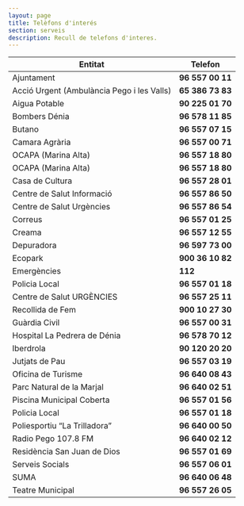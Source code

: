 ```yaml
---
layout: page
title: Telèfons d'interés
section: serveis
description: Recull de telefons d'interes.
---
```

Entitat                                     | Telefon
--------------------------------------------|----------
Ajuntament                                  | **96 557 00 11**
Acció Urgent (Ambulància Pego i les Valls)  | **65 386 73 83**
Aigua Potable                               | **90 225 01 70**
Bombers Dénia                               | **96 578 11 85**
Butano                                      | **96 557 07 15**
Camara Agrària                              | **96 557 00 71**
OCAPA (Marina Alta)                         | **96 557 18 80**
OCAPA (Marina Alta)                         | **96 557 18 80**
Casa de Cultura                             | **96 557 28 01**
Centre de Salut Informació                  | **96 557 86 50**
Centre de Salut Urgències                   | **96 557 86 54**
Correus                                     | **96 557 01 25**
Creama                                      | **96 557 12 55**
Depuradora                                  | **96 597 73 00**
Ecopark                                     | **900 36 10 82**
Emergències                                 | **112**
Policia Local                               | **96 557 01 18**
Centre de Salut URGÈNCIES                   | **96 557 25 11**
Recollida de Fem                            | **900 10 27 30**
Guàrdia Civil                               | **96 557 00 31**
Hospital La Pedrera de Dénia                | **96 578 70 12**
Iberdrola                                   | **90 120 20 20**
Jutjats de Pau                              | **96 557 03 19**
Oficina de Turisme                          | **96 640 08 43**
Parc Natural de la Marjal                   | **96 640 02 51**
Piscina Municipal Coberta                   | **96 557 01 56**
Policia Local                               | **96 557 01 18**
Poliesportiu “La Trilladora”                | **96 640 00 50**
Radio Pego 107.8 FM                         | **96 640 02 12**
Residència San Juan de Dios                 | **96 557 01 69**
Serveis Socials                             | **96 557 06 01**
SUMA                                        | **96 640 06 48**
Teatre Municipal                            | **96 557 26 05**